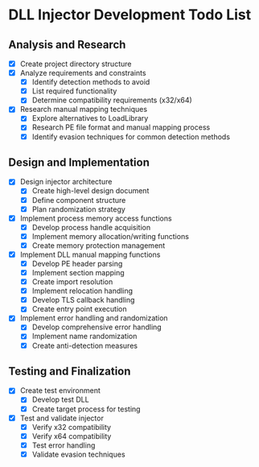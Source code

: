 # DLL Injector Development Todo List

## Analysis and Research
- [x] Create project directory structure
- [x] Analyze requirements and constraints
  - [x] Identify detection methods to avoid
  - [x] List required functionality
  - [x] Determine compatibility requirements (x32/x64)
- [x] Research manual mapping techniques
  - [x] Explore alternatives to LoadLibrary
  - [x] Research PE file format and manual mapping process
  - [x] Identify evasion techniques for common detection methods

## Design and Implementation
- [x] Design injector architecture
  - [x] Create high-level design document
  - [x] Define component structure
  - [x] Plan randomization strategy
- [x] Implement process memory access functions
  - [x] Develop process handle acquisition
  - [x] Implement memory allocation/writing functions
  - [x] Create memory protection management
- [x] Implement DLL manual mapping functions
  - [x] Develop PE header parsing
  - [x] Implement section mapping
  - [x] Create import resolution
  - [x] Implement relocation handling
  - [x] Develop TLS callback handling
  - [x] Create entry point execution
- [x] Implement error handling and randomization
  - [x] Develop comprehensive error handling
  - [x] Implement name randomization
  - [x] Create anti-detection measures

## Testing and Finalization
- [x] Create test environment
  - [x] Develop test DLL
  - [x] Create target process for testing
- [x] Test and validate injector
  - [x] Verify x32 compatibility
  - [x] Verify x64 compatibility
  - [x] Test error handling
  - [x] Validate evasion techniques
